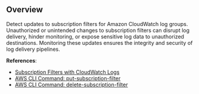 ## Overview

Detect updates to subscription filters for Amazon CloudWatch log groups. Unauthorized or unintended changes to subscription filters can disrupt log delivery, hinder monitoring, or expose sensitive log data to unauthorized destinations. Monitoring these updates ensures the integrity and security of log delivery pipelines.

**References**:
- [Subscription Filters with CloudWatch Logs](https://docs.aws.amazon.com/AmazonCloudWatch/latest/logs/SubscriptionFilters.html)
- [AWS CLI Command: put-subscription-filter](https://docs.aws.amazon.com/cli/latest/reference/logs/put-subscription-filter.html)
- [AWS CLI Command: delete-subscription-filter](https://docs.aws.amazon.com/cli/latest/reference/logs/delete-subscription-filter.html)
